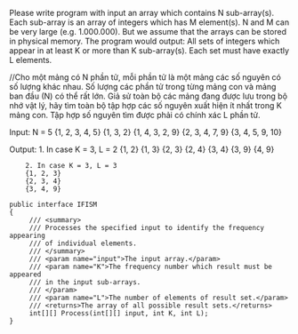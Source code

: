 Please write program with input an array which contains N sub-array(s). Each sub-array is an array of integers which has M element(s). N and M can be very large (e.g. 1.000.000). But we assume that the arrays can be stored in physical memory. The program would output: All sets of integers which appear in at least K or more than K sub-array(s). Each set must have exactly L elements.

//Cho một mảng có N phần tử, mỗi phần tử là một mảng các số nguyên có số lượng khác nhau. Số lượng các phần tử trong từng mảng con và mảng ban đầu (N) có thể rất lớn. Giả sử toàn bộ các mảng đang được lưu trong bộ nhớ vật lý, hãy tìm toàn bộ tập hợp các số nguyên xuất hiện ít nhất trong K mảng con. Tập hợp số nguyên tìm được phải có chính xác L phần tử.

Input:
		N = 5
		{1, 2, 3, 4, 5}
		{1, 3, 2}
		{1, 4, 3, 2, 9}
		{2, 3, 4, 7, 9}
		{3, 4, 5, 9, 10}
    
Output:
		1. In case K = 3, L = 2
		{1, 2}
		{1, 3}
		{2, 3}
		{2, 4}
		{3, 4}
		{3, 9}
		{4, 9}

		2. In case K = 3, L = 3
		{1, 2, 3}
		{2, 3, 4}
		{3, 4, 9}
    
	public interface IFISM
	{
		 /// <summary>
		 /// Processes the specified input to identify the frequency appearing 
		 /// of individual elements.
		 /// </summary>
		 /// <param name="input">The input array.</param>
		 /// <param name="K">The frequency number which result must be appeared
		 /// in the input sub-arrays.
		 /// </param>
		 /// <param name="L">The number of elements of result set.</param>
		 /// <returns>The array of all possible result sets.</returns>
		 int[][] Process(int[][] input, int K, int L);
	}
